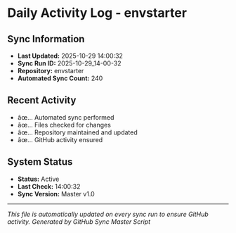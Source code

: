 ﻿# Daily Activity Log - envstarter

## Sync Information
- **Last Updated:** 2025-10-29 14:00:32
- **Sync Run ID:** 2025-10-29_14-00-32
- **Repository:** envstarter
- **Automated Sync Count:** 240

## Recent Activity
- âœ… Automated sync performed
- âœ… Files checked for changes
- âœ… Repository maintained and updated
- âœ… GitHub activity ensured

## System Status
- **Status:** Active
- **Last Check:** 14:00:32
- **Sync Version:** Master v1.0

---
*This file is automatically updated on every sync run to ensure GitHub activity.*
*Generated by GitHub Sync Master Script*

